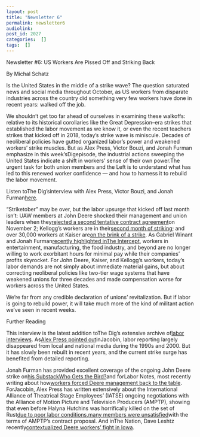 ```yaml
---
layout: post
title: "Newsletter 6"
permalink: newsletter6
audiolink: 
post_id: 2027
categories:  []
tags:  []
---
```



Newsletter #6: US Workers Are Pissed Off and Striking Back


By Michal Schatz

Is the United States in the middle of a strike wave? The question saturated news and social media throughout October, as US workers from disparate industries across the country did something very few workers have done in recent years: walked off the job.

We shouldn’t get too far ahead of ourselves in examining these walkoffs: relative to its historical corollaries like the Great Depression–era strikes that established the labor movement as we know it, or even the recent teachers strikes that kicked off in 2018, today’s strike wave is miniscule. Decades of neoliberal policies have gutted organized labor’s power and weakened workers’ strike muscles. But as Alex Press, Victor Bouzi, and Jonah Furman emphasize in this week’sDigepisode, the industrial actions sweeping the United States indicate a shift in workers’ sense of their own power.The urgent task for both union members and the Left is to understand what has led to this renewed worker confidence — and how to harness it to rebuild the labor movement.

Listen toThe Dig’sinterview with Alex Press, Victor Bouzi, and Jonah Furman[here](https://www.thedigradio.com/podcast/striketober/).

“Striketober” may be over, but the labor upsurge that kicked off last month isn’t: UAW members at John Deere shocked their management and union leaders when they[rejected a second tentative contract agreement](https://www.labornotes.org/2021/11/well-never-be-position-again-striking-deere-workers-hold-out-better-deal)on November 2; Kellogg’s workers are in their[second month of striking](https://jacobinmag.com/2021/11/kelloggs-strike-bctgm-union-tiered-contracts); and over 30,000 workers at Kaiser are[on the brink of a strike](https://www.jacobinmag.com/2021/11/kaiser-alliance-health-care-unions-two-tier-strike). As Gabriel Winant and Jonah Furman[recently highlighted inThe Intercept](https://theintercept.com/2021/10/17/john-deere-strike-labor-market/), workers in entertainment, manufacturing, the food industry, and beyond are no longer willing to work exorbitant hours for minimal pay while their companies’ profits skyrocket. For John Deere, Kaiser, and Kellogg’s workers, today’s labor demands are not simply about immediate material gains, but about correcting neoliberal policies like two-tier wage systems that have weakened unions for three decades and made compensation worse for workers across the United States.

We’re far from any credible declaration of unions’ revitalization. But if labor is going to rebuild power, it will take much more of the kind of militant action we’ve seen in recent weeks.

Further Reading

This interview is the latest addition toThe Dig’s extensive archive of[labor interviews](https://www.thedigradio.com/tag/labor-movement/). As[Alex Press pointed out](https://jacobinmag.com/2021/11/labor-beat-reporting-newspapers-journalism-unions)inJacobin, labor reporting largely disappeared from local and national media during the 1990s and 2000. But it has slowly been rebuilt in recent years, and the current strike surge has benefited from detailed reporting.

Jonah Furman has provided excellent coverage of the ongoing John Deere strike on[his SubstackWho Gets the Bird?](https://whogetsthebird.substack.com/)and forLabor Notes, most recently writing about how[workers forced Deere management back to the table](https://www.labornotes.org/2021/11/well-never-be-position-again-striking-deere-workers-hold-out-better-deal). ForJacobin, Alex Press has written extensively about the International Alliance of Theatrical Stage Employees’ (IATSE) ongoing negotiations with the Alliance of Motion Picture and Television Producers (AMPTP), showing that even before Halyna Hutchins was horrifically killed on the set of Rust[due to poor labor conditions](https://www.jacobinmag.com/2021/10/halyna-hutchins-shooting-rust-iatse-alec-baldwin),[many members were unsatisfied](https://jacobinmag.com/2021/10/iatse-television-film-industry-union-strike-rank-and-file-overwork)with the terms of AMPTP’s contract proposal. And inThe Nation, Dave Leshtz recently[contextualized Deere workers’ fight in Iowa](https://www.thenation.com/article/activism/john-deere-strike-update/).
